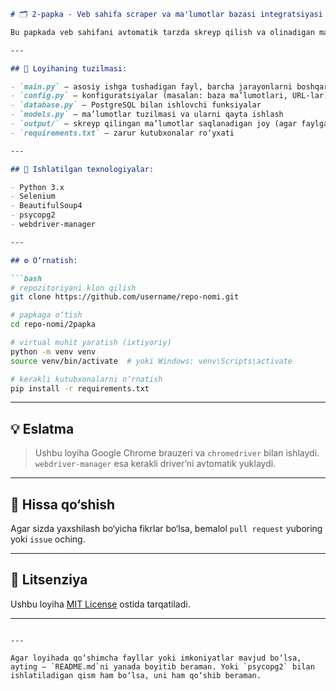 ```markdown
# 🗂 2-papka - Veb sahifa scraper va ma'lumotlar bazasi integratsiyasi

Bu papkada veb sahifani avtomatik tarzda skreyp qilish va olinadigan ma’lumotlarni ma’lumotlar bazasiga yozish bo‘yicha Python loyihasi joylashgan. Loyiha `Selenium`, `BeautifulSoup`, va `psycopg2` kutubxonalaridan foydalanadi.

---

## 📁 Loyihaning tuzilmasi:

- `main.py` — asosiy ishga tushadigan fayl, barcha jarayonlarni boshqaradi
- `config.py` — konfiguratsiyalar (masalan: baza ma’lumotlari, URL-lar)
- `database.py` — PostgreSQL bilan ishlovchi funksiyalar
- `models.py` — ma’lumotlar tuzilmasi va ularni qayta ishlash
- `output/` — skreyp qilingan ma’lumotlar saqlanadigan joy (agar faylga yozilsa)
- `requirements.txt` — zarur kutubxonalar ro‘yxati

---

## 🧰 Ishlatilgan texnologiyalar:

- Python 3.x
- Selenium
- BeautifulSoup4
- psycopg2
- webdriver-manager

---

## ⚙️ O‘rnatish:

```bash
# repozitoriyani klon qilish
git clone https://github.com/username/repo-nomi.git

# papkaga o‘tish
cd repo-nomi/2papka

# virtual muhit yaratish (ixtiyoriy)
python -m venv venv
source venv/bin/activate  # yoki Windows: venv\Scripts\activate

# kerakli kutubxonalarni o‘rnatish
pip install -r requirements.txt

```

---

## 💡 Eslatma

> Ushbu loyiha Google Chrome brauzeri va `chromedriver` bilan ishlaydi. `webdriver-manager` esa kerakli driver’ni avtomatik yuklaydi.

---

## 🤝 Hissa qo‘shish

Agar sizda yaxshilash bo‘yicha fikrlar bo‘lsa, bemalol `pull request` yuboring yoki `issue` oching.

---

## 📄 Litsenziya

Ushbu loyiha [MIT License](LICENSE) ostida tarqatiladi.

---

```

---

Agar loyihada qo‘shimcha fayllar yoki imkoniyatlar mavjud bo‘lsa, ayting — `README.md`ni yanada boyitib beraman. Yoki `psycopg2` bilan ishlatiladigan qism ham bo‘lsa, uni ham qo‘shib beraman.
